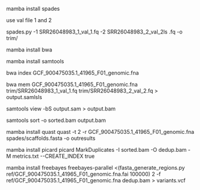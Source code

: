 mamba install spades 
 

use val file 1 and 2 

spades.py -1 SRR26048983_1_val_1.fq -2 SRR26048983_2_val_2ls
.fq -o trim/




mamba install bwa 

mamba install samtools 

bwa index  GCF_900475035.1_41965_F01_genomic.fna

bwa mem GCF_900475035.1_41965_F01_genomic.fna trim/SRR26048983_1_val_1.fq trim/SRR26048983_2_val_2.fq > output.samlsls

samtools view -bS output.sam > output.bam

samtools sort -o sorted.bam output.bam


mamba install quast 
quast -t 2 -r GCF_900475035.1_41965_F01_genomic.fna spades/scaffolds.fasta -o outresults 


mamba install picard 
picard MarkDuplicates -I sorted.bam -O dedup.bam -M metrics.txt --CREATE_INDEX true


mamba install freebayes
freebayes-parallel <(fasta_generate_regions.py ref/GCF_900475035.1_41965_F01_genomic.fna.fai 100000) 2 -f ref/GCF_900475035.1_41965_F01_genomic.fna dedup.bam > variants.vcf




